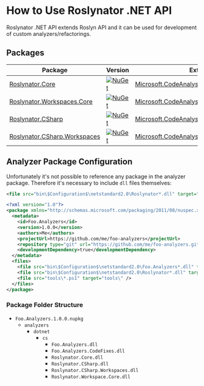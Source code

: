 ﻿---
sidebar_label: How to Use .NET API
---

# How to Use Roslynator .NET API

Roslynator .NET API extends Roslyn API and it can be used for development of custom analyzers/refactorings.

## Packages

| Package | Version | Extends |
| --- | --- | --- |
| [Roslynator.Core](https://www.nuget.org/packages/Roslynator.Core) | [![NuGet](https://img.shields.io/nuget/v/Roslynator.Core.svg)](https://www.nuget.org/packages/Roslynator.Core) | [Microsoft.CodeAnalysis.Common](https://www.nuget.org/packages/Microsoft.CodeAnalysis.Common) |
| [Roslynator.Workspaces.Core](https://www.nuget.org/packages/Roslynator.Workspaces.Core) | [![NuGet](https://img.shields.io/nuget/v/Roslynator.Workspaces.Core.svg)](https://www.nuget.org/packages/Roslynator.Workspaces.Core) | [Microsoft.CodeAnalysis.Workspaces.Common](https://www.nuget.org/packages/Microsoft.CodeAnalysis.Workspaces.Common) |
| [Roslynator.CSharp](https://www.nuget.org/packages/Roslynator.CSharp) | [![NuGet](https://img.shields.io/nuget/v/Roslynator.CSharp.svg)](https://www.nuget.org/packages/Roslynator.CSharp) | [Microsoft.CodeAnalysis.CSharp](https://www.nuget.org/packages/Microsoft.CodeAnalysis.CSharp) |
| [Roslynator.CSharp.Workspaces](https://www.nuget.org/packages/Roslynator.CSharp.Workspaces) | [![NuGet](https://img.shields.io/nuget/v/Roslynator.CSharp.Workspaces.svg)](https://www.nuget.org/packages/Roslynator.CSharp.Workspaces) | [Microsoft.CodeAnalysis.CSharp.Workspaces](https://www.nuget.org/packages/Microsoft.CodeAnalysis.CSharp.Workspaces) |

## Analyzer Package Configuration

Unfortunately it's not possible to reference any package in the analyzer package.
Therefore it's necessary to include `dll` files themselves:
```xml
<file src="bin\$Configuration$\netstandard2.0\Roslynator*.dll" target="analyzers\dotnet\cs" />
```

```xml title="Foo.Analyzers.nuspec"
<?xml version="1.0"?>
<package xmlns="http://schemas.microsoft.com/packaging/2011/08/nuspec.xsd">
  <metadata>
    <id>Foo.Analyzers</id>
    <version>1.0.0</version>
    <authors>Me</authors>
    <projectUrl>https://github.com/me/foo-analyzers</projectUrl>
    <repository type="git" url="https://github.com/me/foo-analyzers.git" />
    <developmentDependency>true</developmentDependency>
  </metadata>
  <files>
    <file src="bin\$Configuration$\netstandard2.0\Foo.Analyzers*.dll" target="analyzers\dotnet\cs" />
    <file src="bin\$Configuration$\netstandard2.0\Roslynator*.dll" target="analyzers\dotnet\cs" />
    <file src="tools\*.ps1" target="tools\" />
  </files>
</package>
```

### Package Folder Structure

- `Foo.Analyzers.1.0.0.nupkg`
  - `analyzers`
    - `dotnet`
      - `cs`
        - `Foo.Analyzers.dll`
        - `Foo.Analyzers.CodeFixes.dll`
        - `Roslynator.Core.dll`
        - `Roslynator.CSharp.dll`
        - `Roslynator.CSharp.Workspaces.dll`
        - `Roslynator.Workspace.Core.dll`
